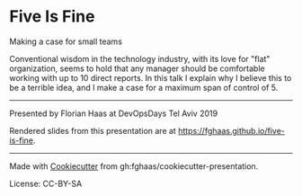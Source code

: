 # Five Is Fine
Making a case for small teams

Conventional wisdom in the technology industry, with its love for "flat" organization, seems to hold that any manager should be comfortable working with up to 10 direct reports. In this talk I explain why I believe this to be a terrible idea, and I make a case for a maximum span of control of 5.

* * *

Presented by Florian Haas at DevOpsDays Tel Aviv 2019

Rendered slides from this presentation are at <https://fghaas.github.io/five-is-fine>.

* * *

Made with [Cookiecutter](https://cookiecutter.readthedocs.io/) from gh:fghaas/cookiecutter-presentation.

License: CC-BY-SA
